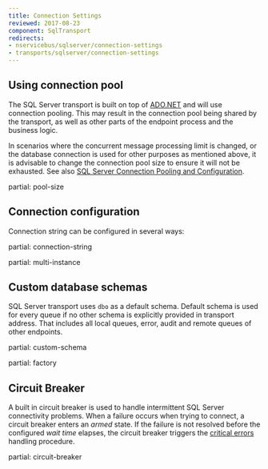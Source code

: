 ```yaml
---
title: Connection Settings
reviewed: 2017-08-23
component: SqlTransport
redirects:
- nservicebus/sqlserver/connection-settings
- transports/sqlserver/connection-settings
---
```


## Using connection pool

The SQL Server transport is built on top of [ADO.NET](https://docs.microsoft.com/en-us/dotnet/framework/data/adonet/index) and will use connection pooling. This may result in the connection pool being shared by the transport, as well as other parts of the endpoint process and the business logic. 

In scenarios where the concurrent message processing limit is changed, or the database connection is used for other purposes as mentioned above, it is advisable to change the connection pool size to ensure it will not be exhausted. See also [SQL Server Connection Pooling and Configuration](https://docs.microsoft.com/en-us/dotnet/framework/data/adonet/sql-server-connection-pooling).

partial: pool-size  


## Connection configuration

Connection string can be configured in several ways:

partial: connection-string


partial: multi-instance


## Custom database schemas

SQL Server transport uses `dbo` as a default schema. Default schema is used for every queue if no other schema is explicitly provided in transport address. That includes all local queues, error, audit and remote queues of other endpoints.

partial: custom-schema

partial: factory


## Circuit Breaker

A built in circuit breaker is used to handle intermittent SQL Server connectivity problems. When a failure occurs when trying to connect, a circuit breaker enters an *armed* state. If the failure is not resolved before the configured *wait time* elapses, the circuit breaker triggers the [critical errors](/nservicebus/hosting/critical-errors.md) handling procedure.

partial: circuit-breaker
